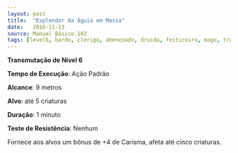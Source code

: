 ```yaml
---
layout: post
title:  "Esplendor da Águia em Massa"
date:   2016-11-13
source: Manual Básico.182
tags: [level6, bardo, clerigo, abencoado, druida, feiticeiro, mago, transmutacao,  padrao, metros, criatura, minuto, nenhum]
---
```


**Transmutação de Nível 6**

**Tempo de Execução**: Ação Padrão

**Alcance**: 9 metros

**Alvo**: até 5 criaturas

**Duração**: 1 minuto

**Teste de Resistência**: Nenhum

Fornece aos alvos um bônus de +4 de Carisma, afeta até cinco criaturas.
